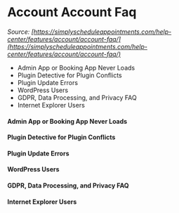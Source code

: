 # Account Account Faq


*Source: [https://simplyscheduleappointments.com/help-center/features/account/account-faq/](https://simplyscheduleappointments.com/help-center/features/account/account-faq/)*

- Admin App or Booking App Never Loads
- Plugin Detective for Plugin Conflicts
- Plugin Update Errors
- WordPress Users
- GDPR, Data Processing, and Privacy FAQ
- Internet Explorer Users

#### Admin App or Booking App Never Loads

#### Plugin Detective for Plugin Conflicts

#### Plugin Update Errors

#### WordPress Users

#### GDPR, Data Processing, and Privacy FAQ

#### Internet Explorer Users

